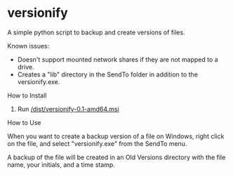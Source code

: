 versionify
==========

A simple python script to backup and create versions of files.

Known issues:
* Doesn't support mounted network shares if they are not mapped to a drive.
* Creates a "lib" directory in the SendTo folder in addition to the versionify.exe.

How to Install

1. Run [/dist/versionify-0.1-amd64.msi](versionify-0.1-amd64.msi)

How to Use

When you want to create a backup version of a file on Windows, right click on the file, and select
"versionify.exe" from the SendTo menu.

A backup of the file will be created in an Old Versions directory with the file name, your initials,
and a time stamp.